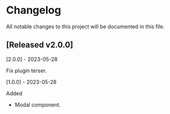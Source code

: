 # Changelog
All notable changes to this project will be documented in this file.

## [Released v2.0.0]

[2.0.0] - 2023-05-28

Fix plugin terser.

[1.0.0] - 2023-05-28

Added

- Modal component.